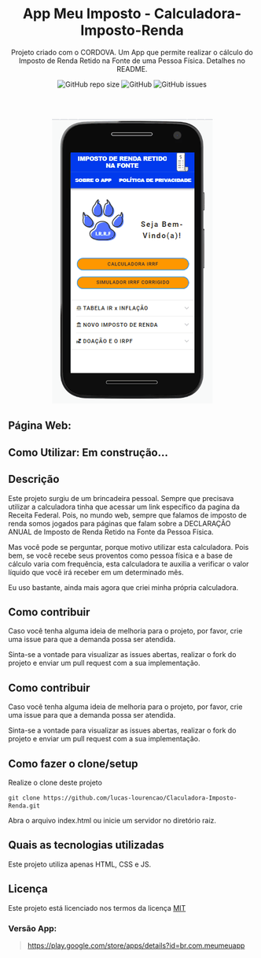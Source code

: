 <h1 style="text-align:center">App Meu Imposto - Calculadora-Imposto-Renda</h1>

<p style="text-align:center">Projeto criado com o CORDOVA. Um App que permite realizar o cálculo do Imposto de Renda Retido na Fonte de uma Pessoa Física. Detalhes no README.</p>

<p align="center">
<img alt="GitHub repo size" src="https://img.shields.io/github/repo-size/Lucas-Lourencao/Calculadora-Imposto-Renda">
<img alt="GitHub" src="https://img.shields.io/github/license/Lucas-Lourencao/Calculadora-Imposto-Renda">
<img alt="GitHub issues" src="https://img.shields.io/github/issues/Lucas-Lourencao/Calculadora-Imposto-Renda">
</p><br><br>


<p align="center"><img src="www/gif/Animação.gif"/></p>


## Página Web:

## Como Utilizar: Em construção...

## Descrição

Este projeto surgiu de um brincadeira pessoal. Sempre que precisava utilizar a calculadora tinha que acessar um link específico da pagina da Receita Federal. Pois, no mundo web, sempre que falamos de imposto de renda somos jogados para páginas que falam sobre a DECLARAÇÃO ANUAL de Imposto de Renda Retido na Fonte da Pessoa Física.

Mas você pode se perguntar, porque motivo utilizar esta calculadora. Pois bem, se você recebe seus proventos como pessoa física e a base de cálculo varia com frequência, esta calculadora te auxilia a verificar o valor líquido que você irá receber em um determinado mês.

Eu uso bastante, ainda mais agora que criei minha própria calculadora.

## Como contribuir

Caso você tenha alguma ideia de melhoria para o projeto, por favor, crie uma issue para que a demanda possa ser atendida.

Sinta-se a vontade para visualizar as issues abertas, realizar o fork do projeto e enviar um pull request com a sua implementação.

## Como contribuir

Caso você tenha alguma ideia de melhoria para o projeto, por favor, crie uma issue para que a demanda possa ser atendida.

Sinta-se a vontade para visualizar as issues abertas, realizar o fork do projeto e enviar um pull request com a sua implementação.

## Como fazer o clone/setup

Realize o clone deste projeto

```
git clone https://github.com/lucas-lourencao/Claculadora-Imposto-Renda.git
```

Abra o arquivo index.html ou inicie um servidor no diretório raiz.

## Quais as tecnologias utilizadas

Este projeto utiliza apenas HTML, CSS e JS.

## Licença

Este projeto está licenciado nos termos da licença [MIT](/LICENSE.md)

### Versão App:

> https://play.google.com/store/apps/details?id=br.com.meumeuapp
